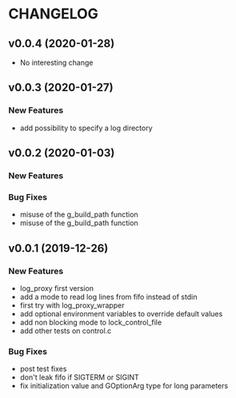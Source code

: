 # CHANGELOG



## v0.0.4 (2020-01-28)

- No interesting change


## v0.0.3 (2020-01-27)

### New Features
- add possibility to specify a log directory






## v0.0.2 (2020-01-03)

### New Features


### Bug Fixes
- misuse of the g_build_path function
- misuse of the g_build_path function





## v0.0.1 (2019-12-26)

### New Features
- log_proxy first version
- add a mode to read log lines from fifo instead of stdin
- first try with log_proxy_wrapper
- add optional environment variables to override default values
- add non blocking mode to lock_control_file
- add other tests on control.c


### Bug Fixes
- post test fixes
- don't leak fifo if SIGTERM or SIGINT
- fix initialization value and GOptionArg type for long parameters





